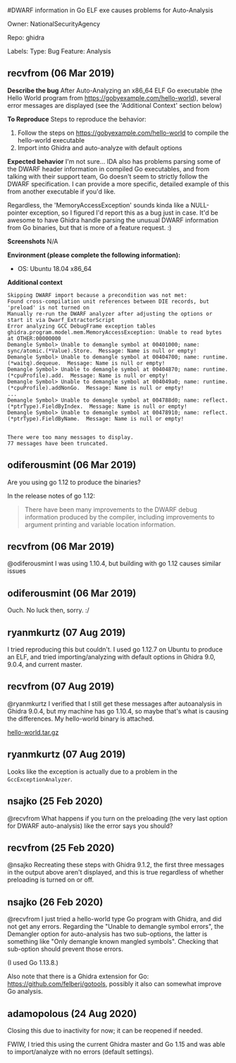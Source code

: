 #DWARF information in Go ELF exe causes problems for Auto-Analysis

Owner: NationalSecurityAgency

Repo: ghidra

Labels: Type: Bug Feature: Analysis 

## recvfrom (06 Mar 2019)

**Describe the bug**
After Auto-Analyzing an x86_64 ELF Go executable (the Hello World program from https://gobyexample.com/hello-world), several error messages are displayed (see the 'Additional Context' section below)

**To Reproduce**
Steps to reproduce the behavior:
1. Follow the steps on https://gobyexample.com/hello-world to compile the hello-world executable
2. Import into Ghidra and auto-analyze with default options

**Expected behavior**
I'm not sure... IDA also has problems parsing some of the DWARF header information in compiled Go executables, and from talking with their support team, Go doesn't seem to strictly follow the DWARF specification.  I can provide a more specific, detailed example of this from another executable if you'd like.

Regardless, the 'MemoryAccessException' sounds kinda like a NULL-pointer exception, so I figured I'd report this as a bug just in case.  It'd be awesome to have Ghidra handle parsing the unusual DWARF information from Go binaries, but that is more of a feature request.  :)

**Screenshots**
N/A

**Environment (please complete the following information):**
 - OS: Ubuntu 18.04 x86_64

**Additional context**
```
Skipping DWARF import because a precondition was not met:
Found cross-compilation unit references between DIE records, but 'preload' is not turned on
Manually re-run the DWARF analyzer after adjusting the options or start it via Dwarf_ExtractorScript
Error analyzing GCC DebugFrame exception tables
ghidra.program.model.mem.MemoryAccessException: Unable to read bytes at OTHER:00000000
Demangle Symbol> Unable to demangle symbol at 00401000; name: sync/atomic.(*Value).Store.  Message: Name is null or empty!
Demangle Symbol> Unable to demangle symbol at 00404700; name: runtime.(*waitq).dequeue.  Message: Name is null or empty!
Demangle Symbol> Unable to demangle symbol at 00404870; name: runtime.(*cpuProfile).add.  Message: Name is null or empty!
Demangle Symbol> Unable to demangle symbol at 004049a0; name: runtime.(*cpuProfile).addNonGo.  Message: Name is null or empty!
...
Demangle Symbol> Unable to demangle symbol at 004788d0; name: reflect.(*ptrType).FieldByIndex.  Message: Name is null or empty!
Demangle Symbol> Unable to demangle symbol at 00478910; name: reflect.(*ptrType).FieldByName.  Message: Name is null or empty!

 
There were too many messages to display.
77 messages have been truncated.
```


## odiferousmint (06 Mar 2019)

Are you using go 1.12 to produce the binaries?

In the release notes of go 1.12:

> There have been many improvements to the DWARF debug information produced by the compiler, including improvements to argument printing and variable location information.

## recvfrom (06 Mar 2019)

@odiferousmint I was using 1.10.4, but building with go 1.12 causes similar issues

## odiferousmint (06 Mar 2019)

Ouch. No luck then, sorry. :/

## ryanmkurtz (07 Aug 2019)

I tried reproducing this but couldn't.  I used go 1.12.7 on Ubuntu to produce an ELF, and tried importing/analyzing with default options in Ghidra 9.0, 9.0.4, and current master.

## recvfrom (07 Aug 2019)

@ryanmkurtz I verified that I still get these messages after autoanalysis in Ghidra 9.0.4, but my machine has go 1.10.4, so maybe that's what is causing the differences.  My hello-world binary is attached.

[hello-world.tar.gz](https://github.com/NationalSecurityAgency/ghidra/files/3478384/hello-world.tar.gz)

## ryanmkurtz (07 Aug 2019)

Looks like the exception is actually due to a problem in the `GccExceptionAnalyzer`.

## nsajko (25 Feb 2020)

@recvfrom What happens if you turn on the preloading (the very last option for DWARF auto-analysis) like the error says you should?

## recvfrom (25 Feb 2020)

@nsajko Recreating these steps with Ghidra 9.1.2, the first three messages in the output above aren't displayed, and this is true regardless of whether preloading is turned on or off.

## nsajko (26 Feb 2020)

@recvfrom 
I just tried a hello-world type Go program with Ghidra, and did not get any errors. Regarding the "Unable to demangle symbol errors", the Demangler option for auto-analysis has two sub-options, the latter is something like "Only demangle known mangled symbols". Checking that sub-option should prevent those errors.

(I used Go 1.13.8.)

Also note that there is a Ghidra extension for Go: https://github.com/felberj/gotools, possibly it also can somewhat improve Go analysis.

## adamopolous (24 Aug 2020)

Closing this due to inactivity for now; it can be reopened if needed.

FWIW, I tried this using the current Ghidra master and Go 1.15 and was able to import/analyze with no errors (default settings).

